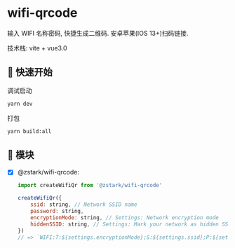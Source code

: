 # wifi-qrcode

输入 WIFI 名称密码, 快捷生成二维码. 安卓苹果(IOS 13+)扫码链接.

技术栈: vite + vue3.0



## 🚀 快速开始

调试启动

```bash
yarn dev
```

打包

```bash
yarn build:all
```



## 📌 模块

- [x] @zstark/wifi-qrcode: 

  ```js
  import createWifiQr from '@zstark/wifi-qrcode'
  
  createWifiQr({
      ssid: string, // Network SSID name
      password: string,
      encryptionMode: string, // Settings: Network encryption mode
      hiddenSSID: string, // Settings: Mark your network as hidden SSID
  })
  // => `WIFI:T:${settings.encryptionMode};S:${settings.ssid};P:${settings.password};H:${settings.hiddenSSID};`
  ```

  
